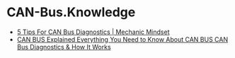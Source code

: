 # CAN-Bus.Knowledge
- [5 Tips For CAN Bus Diagnostics | Mechanic Mindset](https://youtu.be/k8bJegVxo_c)
- [CAN BUS Explained Everything You Need to Know About CAN BUS CAN Bus Diagnostics & How It Works](https://youtu.be/r6fit5ppLNo)
